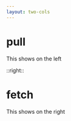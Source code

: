 ```yaml
---
layout: two-cols
---
```


# pull

This shows on the left

::right::

# fetch

This shows on the right
